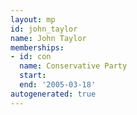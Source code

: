 ```yaml
---
layout: mp
id: john_taylor
name: John Taylor
memberships:
- id: con
  name: Conservative Party
  start: 
  end: '2005-03-18'
autogenerated: true
---
```

